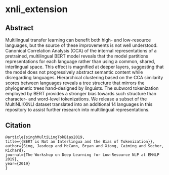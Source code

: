 # xnli_extension

## Abstract
Multilingual transfer learning can benefit both high- and low-resource languages, but the source of these improvements is not well understood.
Canonical Correlation Analysis (CCA) of the internal representations of a pretrained, multilingual BERT model reveals that the model partitions representations for each language rather than using a common, shared, interlingual space.
This effect is magnified at deeper layers, suggesting that the model does not progressively abstract semantic content while disregarding languages.
Hierarchical clustering based on the CCA similarity scores between languages reveals a tree structure that mirrors the phylogenetic trees hand-designed by linguists.
The subword tokenization employed by BERT provides a stronger bias towards such structure than character- and word-level tokenizations.
We release a subset of the MultiNLI/XNLI dataset translated into an additional 14 languages in this repository to assist further research into multilingual representations.

## Citation
```
@article{singhMultiLingTokBias2019,
title={{BERT is Not an Interlingua and the Bias of Tokenization}},
author={Sing, Jasdeep and McCann, Bryan and Xiong, Caiming and Socher, Richard},
journal={The Workshop on Deep Learning for Low-Resource NLP at EMNLP 2019},
year={2019}
}
```
